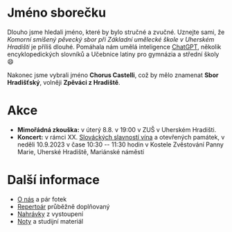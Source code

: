 # Jméno sborečku

Dlouho jsme hledali jméno, které by bylo stručné a zvučné. 
Uznejte sami, že _Komorní smíšený pěvecký sbor při Základní umělecké škole v Uherském Hradišti_ je příliš dlouhé.
Pomáhala nám umělá inteligence [ChatGPT](chat_gpt.md), několik encyklopedických slovníků a Učebnice latiny pro gymnázia a střední školy :smile:

Nakonec jsme vybrali jméno **Chorus Castelli**, což by mělo znamenat **Sbor Hradišťský**, volněji **Zpěváci z Hradiště**.

# Akce

* **Mimořádná zkouška:** v úterý 8.8. v 19:00 v ZUŠ v Uherském Hradišti.
* **Koncert:** v rámci XX. [Slováckých slavností vína](https://slavnostivinauh.cz/akce_slavnosti/chorus-castelli/) a otevřených památek, v neděli 10.9.2023 v čase 10:30 -- 11:30 hodin v Kostele Zvěstování Panny Marie, Uherské Hradiště, Mariánské náměstí

# Další informace

* [O nás](medailonek.md) a pár fotek
* [Repertoár](repertoar.md) průběžně doplňovaný
* [Nahrávky](nahravky.md) z vystoupení
* [Noty](noty.md) a studijní materiál



